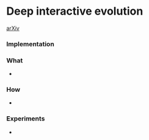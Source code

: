 # Deep interactive evolution
[arXiv](https://arxiv.org/abs/1801.08230)

### Implementation

### What
- 
### How
-

### Experiments
-
